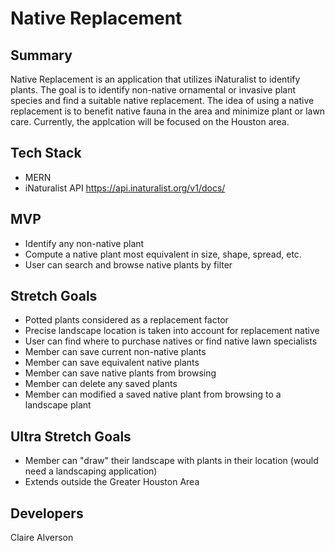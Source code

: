 # Native Replacement 

## Summary

Native Replacement is an application that utilizes iNaturalist to identify plants. The goal is to identify non-native ornamental or invasive plant species and find a suitable native replacement. The idea of using a native replacement is to benefit native fauna in the area and minimize plant or lawn care. Currently, the applcation will be focused on the Houston area.

## Tech Stack
- MERN
- iNaturalist API https://api.inaturalist.org/v1/docs/

## MVP
- Identify any non-native plant
- Compute a native plant most equivalent in size, shape, spread, etc.
- User can search and browse native plants by filter

## Stretch Goals
- Potted plants considered as a replacement factor
- Precise landscape location is taken into account for replacement native 
- User can find where to purchase natives or find native lawn specialists
- Member can save current non-native plants
- Member can save equivalent native plants
- Member can save native plants from browsing
- Member can delete any saved plants
- Member can modified a saved native plant from browsing to a landscape plant

## Ultra Stretch Goals
- Member can "draw" their landscape with plants in their location (would need a landscaping application)
- Extends outside the Greater Houston Area

## Developers
Claire Alverson

